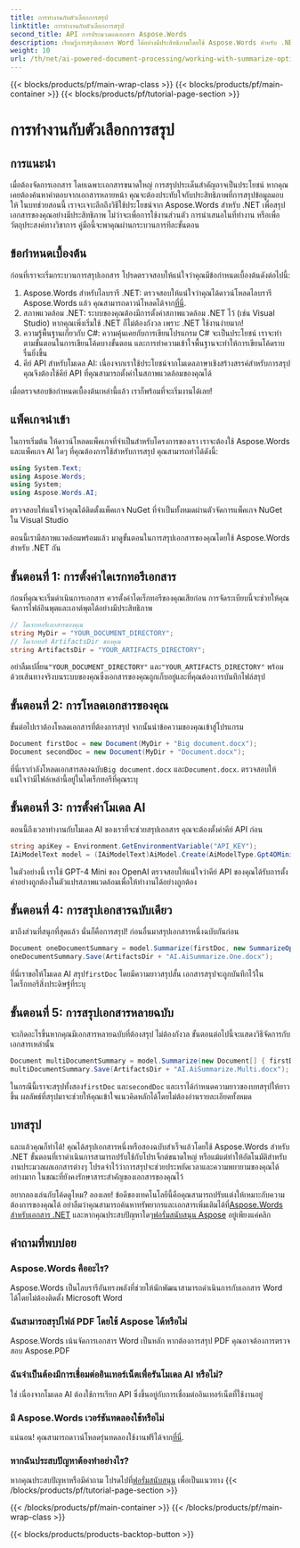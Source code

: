 ```yaml
---
title: การทำงานกับตัวเลือกการสรุป
linktitle: การทำงานกับตัวเลือกการสรุป
second_title: API การประมวลผลเอกสาร Aspose.Words
description: เรียนรู้การสรุปเอกสาร Word ได้อย่างมีประสิทธิภาพโดยใช้ Aspose.Words สำหรับ .NET ด้วยคำแนะนำทีละขั้นตอนของเราในการบูรณาการโมเดล AI เพื่อรับข้อมูลเชิงลึกอย่างรวดเร็ว
weight: 10
url: /th/net/ai-powered-document-processing/working-with-summarize-options/
---
```


{{< blocks/products/pf/main-wrap-class >}}
{{< blocks/products/pf/main-container >}}
{{< blocks/products/pf/tutorial-page-section >}}

# การทำงานกับตัวเลือกการสรุป

## การแนะนำ

เมื่อต้องจัดการเอกสาร โดยเฉพาะเอกสารขนาดใหญ่ การสรุปประเด็นสำคัญอาจเป็นประโยชน์ หากคุณเคยต้องค้นหาคำตอบจากเอกสารหลายหน้า คุณจะต้องประทับใจกับประสิทธิภาพที่การสรุปข้อมูลมอบให้ ในบทช่วยสอนนี้ เราจะเจาะลึกถึงวิธีใช้ประโยชน์จาก Aspose.Words สำหรับ .NET เพื่อสรุปเอกสารของคุณอย่างมีประสิทธิภาพ ไม่ว่าจะเพื่อการใช้งานส่วนตัว การนำเสนอในที่ทำงาน หรือเพื่อวัตถุประสงค์ทางวิชาการ คู่มือนี้จะพาคุณผ่านกระบวนการทีละขั้นตอน

## ข้อกำหนดเบื้องต้น

ก่อนที่เราจะเริ่มกระบวนการสรุปเอกสาร โปรดตรวจสอบให้แน่ใจว่าคุณมีข้อกำหนดเบื้องต้นดังต่อไปนี้:

1.  Aspose.Words สำหรับไลบรารี .NET: ตรวจสอบให้แน่ใจว่าคุณได้ดาวน์โหลดไลบรารี Aspose.Words แล้ว คุณสามารถดาวน์โหลดได้จาก[ที่นี่](https://releases.aspose.com/words/net/).
2. สภาพแวดล้อม .NET: ระบบของคุณต้องมีการตั้งค่าสภาพแวดล้อม .NET ไว้ (เช่น Visual Studio) หากคุณเพิ่งเริ่มใช้ .NET ก็ไม่ต้องกังวล เพราะ .NET ใช้งานง่ายมาก!
3. ความรู้พื้นฐานเกี่ยวกับ C#: ความคุ้นเคยกับการเขียนโปรแกรม C# จะเป็นประโยชน์ เราจะทำตามขั้นตอนในการเขียนโค้ดบางขั้นตอน และการทำความเข้าใจพื้นฐานจะทำให้การเขียนโค้ดราบรื่นยิ่งขึ้น
4. คีย์ API สำหรับโมเดล AI: เนื่องจากเราใช้ประโยชน์จากโมเดลภาษาเชิงสร้างสรรค์สำหรับการสรุป คุณจึงต้องใช้คีย์ API ที่คุณสามารถตั้งค่าในสภาพแวดล้อมของคุณได้

เมื่อตรวจสอบข้อกำหนดเบื้องต้นเหล่านี้แล้ว เราก็พร้อมที่จะเริ่มงานได้เลย!

## แพ็คเกจนำเข้า

ในการเริ่มต้น ให้ดาวน์โหลดแพ็คเกจที่จำเป็นสำหรับโครงการของเรา เราจะต้องใช้ Aspose.Words และแพ็คเกจ AI ใดๆ ที่คุณต้องการใช้สำหรับการสรุป คุณสามารถทำได้ดังนี้:

```csharp
using System.Text;
using Aspose.Words;
using System;
using Aspose.Words.AI;
```

ตรวจสอบให้แน่ใจว่าคุณได้ติดตั้งแพ็คเกจ NuGet ที่จำเป็นทั้งหมดผ่านตัวจัดการแพ็คเกจ NuGet ใน Visual Studio

ตอนนี้เรามีสภาพแวดล้อมพร้อมแล้ว มาดูขั้นตอนในการสรุปเอกสารของคุณโดยใช้ Aspose.Words สำหรับ .NET กัน

## ขั้นตอนที่ 1: การตั้งค่าไดเรกทอรีเอกสาร 

ก่อนที่คุณจะเริ่มดำเนินการเอกสาร ควรตั้งค่าไดเร็กทอรีของคุณเสียก่อน การจัดระเบียบนี้จะช่วยให้คุณจัดการไฟล์อินพุตและเอาต์พุตได้อย่างมีประสิทธิภาพ

```csharp
// ไดเรกทอรีเอกสารของคุณ
string MyDir = "YOUR_DOCUMENT_DIRECTORY"; 
// ไดเรกทอรี ArtifactsDir ของคุณ
string ArtifactsDir = "YOUR_ARTIFACTS_DIRECTORY"; 
```

 อย่าลืมเปลี่ยน`"YOUR_DOCUMENT_DIRECTORY"` และ`"YOUR_ARTIFACTS_DIRECTORY"` พร้อมด้วยเส้นทางจริงบนระบบของคุณซึ่งเอกสารของคุณถูกเก็บอยู่และที่คุณต้องการบันทึกไฟล์สรุป

## ขั้นตอนที่ 2: การโหลดเอกสารของคุณ 

ขั้นต่อไปเราต้องโหลดเอกสารที่ต้องการสรุป จากนั้นนำข้อความของคุณเข้าสู่โปรแกรม

```csharp
Document firstDoc = new Document(MyDir + "Big document.docx");
Document secondDoc = new Document(MyDir + "Document.docx");
```

ที่นี่เรากำลังโหลดเอกสารสองฉบับ`Big document.docx` และ`Document.docx`. ตรวจสอบให้แน่ใจว่ามีไฟล์เหล่านี้อยู่ในไดเร็กทอรีที่คุณระบุ

## ขั้นตอนที่ 3: การตั้งค่าโมเดล AI 

ตอนนี้ถึงเวลาทำงานกับโมเดล AI ของเราที่จะช่วยสรุปเอกสาร คุณจะต้องตั้งค่าคีย์ API ก่อน 

```csharp
string apiKey = Environment.GetEnvironmentVariable("API_KEY");
IAiModelText model = (IAiModelText)AiModel.Create(AiModelType.Gpt4OMini).WithApiKey(apiKey);
```

ในตัวอย่างนี้ เราใช้ GPT-4 Mini ของ OpenAI ตรวจสอบให้แน่ใจว่าคีย์ API ของคุณได้รับการตั้งค่าอย่างถูกต้องในตัวแปรสภาพแวดล้อมเพื่อให้ทำงานได้อย่างถูกต้อง

## ขั้นตอนที่ 4: การสรุปเอกสารฉบับเดียว

มาถึงส่วนที่สนุกที่สุดแล้ว นั่นก็คือการสรุป! ก่อนอื่นมาสรุปเอกสารหนึ่งฉบับกันก่อน 

```csharp
Document oneDocumentSummary = model.Summarize(firstDoc, new SummarizeOptions() { SummaryLength = SummaryLength.Short });
oneDocumentSummary.Save(ArtifactsDir + "AI.AiSummarize.One.docx");
```

ที่นี่เราขอให้โมเดล AI สรุป`firstDoc` โดยมีความยาวสรุปสั้น เอกสารสรุปจะถูกบันทึกไว้ในไดเร็กทอรีสิ่งประดิษฐ์ที่ระบุ

## ขั้นตอนที่ 5: การสรุปเอกสารหลายฉบับ

จะเกิดอะไรขึ้นหากคุณมีเอกสารหลายฉบับที่ต้องสรุป ไม่ต้องกังวล ขั้นตอนต่อไปนี้จะแสดงวิธีจัดการกับเอกสารเหล่านั้น

```csharp
Document multiDocumentSummary = model.Summarize(new Document[] { firstDoc, secondDoc }, new SummarizeOptions() { SummaryLength = SummaryLength.Long });
multiDocumentSummary.Save(ArtifactsDir + "AI.AiSummarize.Multi.docx");
```

 ในกรณีนี้เราจะสรุปทั้งสอง`firstDoc` และ`secondDoc` และเราได้กำหนดความยาวของบทสรุปให้ยาวขึ้น ผลลัพธ์ที่สรุปมาจะช่วยให้คุณเข้าใจแนวคิดหลักได้โดยไม่ต้องอ่านรายละเอียดทั้งหมด

## บทสรุป

และแล้วคุณก็ทำได้! คุณได้สรุปเอกสารหนึ่งหรือสองฉบับสำเร็จแล้วโดยใช้ Aspose.Words สำหรับ .NET ขั้นตอนที่เราดำเนินการสามารถปรับใช้กับโปรเจ็กต์ขนาดใหญ่ หรือแม้แต่ทำให้อัตโนมัติสำหรับงานประมวลผลเอกสารต่างๆ โปรดจำไว้ว่าการสรุปจะช่วยประหยัดเวลาและความพยายามของคุณได้อย่างมาก ในขณะที่ยังคงรักษาสาระสำคัญของเอกสารของคุณไว้ 

อยากลองเล่นกับโค้ดดูไหม? ลองเลย! ข้อดีของเทคโนโลยีนี้คือคุณสามารถปรับแต่งให้เหมาะกับความต้องการของคุณได้ อย่าลืมว่าคุณสามารถค้นหาทรัพยากรและเอกสารเพิ่มเติมได้ที่[Aspose.Words สำหรับเอกสาร .NET](https://reference.aspose.com/words/net/) และหากคุณประสบปัญหาใดๆ[ฟอรั่มสนับสนุน Aspose](https://forum.aspose.com/c/words/8/) อยู่เพียงแค่คลิก

## คำถามที่พบบ่อย

### Aspose.Words คืออะไร?
Aspose.Words เป็นไลบรารีอันทรงพลังที่ช่วยให้นักพัฒนาสามารถดำเนินการกับเอกสาร Word ได้โดยไม่ต้องติดตั้ง Microsoft Word

### ฉันสามารถสรุปไฟล์ PDF โดยใช้ Aspose ได้หรือไม่
Aspose.Words เน้นจัดการเอกสาร Word เป็นหลัก หากต้องการสรุป PDF คุณอาจต้องการตรวจสอบ Aspose.PDF

### ฉันจำเป็นต้องมีการเชื่อมต่ออินเทอร์เน็ตเพื่อรันโมเดล AI หรือไม่?
ใช่ เนื่องจากโมเดล AI ต้องใช้การเรียก API ซึ่งขึ้นอยู่กับการเชื่อมต่ออินเทอร์เน็ตที่ใช้งานอยู่

### มี Aspose.Words เวอร์ชันทดลองใช้หรือไม่
 แน่นอน! คุณสามารถดาวน์โหลดรุ่นทดลองใช้งานฟรีได้จาก[ที่นี่](https://releases.aspose.com/).

### หากฉันประสบปัญหาต้องทำอย่างไร?
 หากคุณประสบปัญหาหรือมีคำถาม โปรดไปที่[ฟอรั่มสนับสนุน](https://forum.aspose.com/c/words/8/) เพื่อเป็นแนวทาง
{{< /blocks/products/pf/tutorial-page-section >}}

{{< /blocks/products/pf/main-container >}}
{{< /blocks/products/pf/main-wrap-class >}}

{{< blocks/products/products-backtop-button >}}
